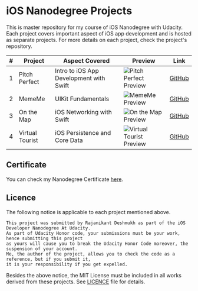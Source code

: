 # iOS Nanodegree Projects
This is master repository for my course of iOS Nanodegree with Udacity. Each project covers important aspect of iOS app development and is hosted as separate projects. For more details on each project, check the project's repository.

| # | Project         | Aspect Covered | Preview | Link |
| - | --------------- | -------------- | ------- | --------------- |
| 1 | Pitch Perfect   | Intro to iOS App Development with Swift | ![Pitch Perfect Preview](https://raw.githubusercontent.com/rajanikantdeshmukh/PitchPerfect/953f87620d0cc4336b02b440f0d2c94aadfb127e/Screenshots/PlaySoundScreen.png) | [GitHub](https://github.com/rajanikantdeshmukh/PitchPerfect) |
| 2 | MemeMe          | UIKit Fundamentals | ![MemeMe Preview](https://raw.githubusercontent.com/rajanikantdeshmukh/MemeMe/v2/Screenshots/MemeEditorFilled.png) | [GitHub](https://github.com/rajanikantdeshmukh/MemeMe) |
| 3 | On the Map      | iOS Networking with Swift | ![On the Map Preview](https://raw.githubusercontent.com/rajanikantdeshmukh/OnTheMap/edd01392c467155ecad7d0455e533928b3d4a33b/Screenshots/Map-Pin.png) | [GitHub](https://github.com/rajanikantdeshmukh/OnTheMap) |
| 4 | Virtual Tourist | iOS Persistence and Core Data | ![Virtual Tourist Preview](https://raw.githubusercontent.com/rajanikantdeshmukh/VirtualTourist/5732499198ab7d322a10424c70d22bdf9a7c2be8/Screenshots/Map-ViewPin.png) | [GitHub](https://github.com/rajanikantdeshmukh/VirtualTourist) |

## Certificate
You can check my Nanodegree Certificate [here](https://confirm.udacity.com/35KLMLRH).

## Licence
The following notice is applicable to each project mentioned above.
```
This project was submitted by Rajanikant Deshmukh as part of the iOS Developer Nanodegree At Udacity.
As part of Udacity Honor code, your submissions must be your work, hence submitting this project
as yours will cause you to break the Udacity Honor Code moreover, the suspension of your account.
Me, the author of the project, allows you to check the code as a reference, but if you submit it,
it is your responsibility if you get expelled.
```

Besides the above notice, the MIT License must be included
in all works derived from these projects. See [LICENCE](LICENCE) file for details.
